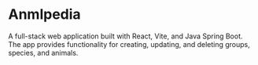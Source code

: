 # Anmlpedia
 A full-stack web application built with React, Vite, and Java Spring Boot. The app provides functionality for creating, updating, and deleting groups, species, and animals.
